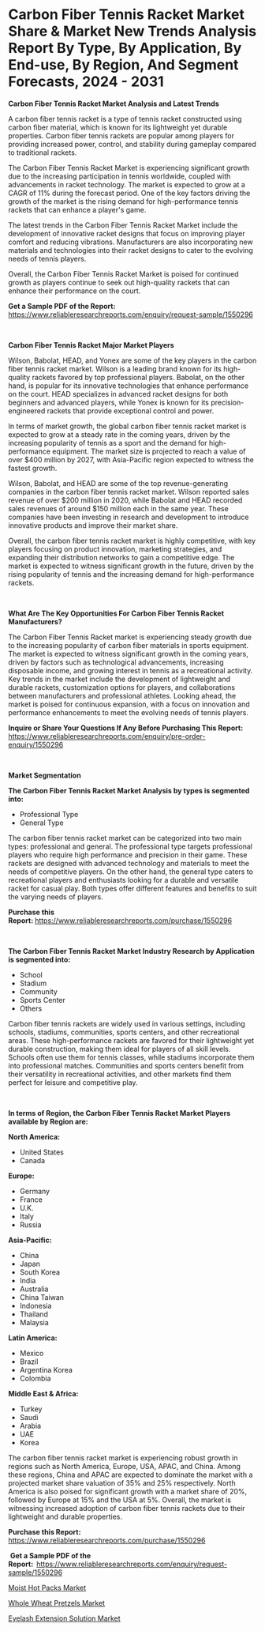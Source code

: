 <p><h1>Carbon Fiber Tennis Racket Market Share & Market New Trends Analysis Report By Type, By Application, By End-use, By Region, And Segment Forecasts, 2024 - 2031</h1></p><p><strong>Carbon Fiber Tennis Racket Market Analysis and Latest Trends</strong></p>
<p><p>A carbon fiber tennis racket is a type of tennis racket constructed using carbon fiber material, which is known for its lightweight yet durable properties. Carbon fiber tennis rackets are popular among players for providing increased power, control, and stability during gameplay compared to traditional rackets.</p><p>The Carbon Fiber Tennis Racket Market is experiencing significant growth due to the increasing participation in tennis worldwide, coupled with advancements in racket technology. The market is expected to grow at a CAGR of 11% during the forecast period. One of the key factors driving the growth of the market is the rising demand for high-performance tennis rackets that can enhance a player's game.</p><p>The latest trends in the Carbon Fiber Tennis Racket Market include the development of innovative racket designs that focus on improving player comfort and reducing vibrations. Manufacturers are also incorporating new materials and technologies into their racket designs to cater to the evolving needs of tennis players.</p><p>Overall, the Carbon Fiber Tennis Racket Market is poised for continued growth as players continue to seek out high-quality rackets that can enhance their performance on the court.</p></p>
<p><strong>Get a Sample PDF of the Report:&nbsp;</strong> <a href="https://www.reliableresearchreports.com/enquiry/request-sample/1550296">https://www.reliableresearchreports.com/enquiry/request-sample/1550296</a></p>
<p>&nbsp;</p>
<p><strong>Carbon Fiber Tennis Racket Major Market Players</strong></p>
<p><p>Wilson, Babolat, HEAD, and Yonex are some of the key players in the carbon fiber tennis racket market. Wilson is a leading brand known for its high-quality rackets favored by top professional players. Babolat, on the other hand, is popular for its innovative technologies that enhance performance on the court. HEAD specializes in advanced racket designs for both beginners and advanced players, while Yonex is known for its precision-engineered rackets that provide exceptional control and power.</p><p>In terms of market growth, the global carbon fiber tennis racket market is expected to grow at a steady rate in the coming years, driven by the increasing popularity of tennis as a sport and the demand for high-performance equipment. The market size is projected to reach a value of over $400 million by 2027, with Asia-Pacific region expected to witness the fastest growth.</p><p>Wilson, Babolat, and HEAD are some of the top revenue-generating companies in the carbon fiber tennis racket market. Wilson reported sales revenue of over $200 million in 2020, while Babolat and HEAD recorded sales revenues of around $150 million each in the same year. These companies have been investing in research and development to introduce innovative products and improve their market share.</p><p>Overall, the carbon fiber tennis racket market is highly competitive, with key players focusing on product innovation, marketing strategies, and expanding their distribution networks to gain a competitive edge. The market is expected to witness significant growth in the future, driven by the rising popularity of tennis and the increasing demand for high-performance rackets.</p></p>
<p>&nbsp;</p>
<p><strong>What Are The Key Opportunities For Carbon Fiber Tennis Racket Manufacturers?</strong></p>
<p><p>The Carbon Fiber Tennis Racket market is experiencing steady growth due to the increasing popularity of carbon fiber materials in sports equipment. The market is expected to witness significant growth in the coming years, driven by factors such as technological advancements, increasing disposable income, and growing interest in tennis as a recreational activity. Key trends in the market include the development of lightweight and durable rackets, customization options for players, and collaborations between manufacturers and professional athletes. Looking ahead, the market is poised for continuous expansion, with a focus on innovation and performance enhancements to meet the evolving needs of tennis players.</p></p>
<p><strong>Inquire or Share Your Questions If Any Before Purchasing This Report:</strong> <a href="https://www.reliableresearchreports.com/enquiry/pre-order-enquiry/1550296">https://www.reliableresearchreports.com/enquiry/pre-order-enquiry/1550296</a></p>
<p>&nbsp;</p>
<p><strong>Market Segmentation</strong></p>
<p><strong>The Carbon Fiber Tennis Racket Market Analysis by types is segmented into:</strong></p>
<p><ul><li>Professional Type</li><li>General Type</li></ul></p>
<p><p>The carbon fiber tennis racket market can be categorized into two main types: professional and general. The professional type targets professional players who require high performance and precision in their game. These rackets are designed with advanced technology and materials to meet the needs of competitive players. On the other hand, the general type caters to recreational players and enthusiasts looking for a durable and versatile racket for casual play. Both types offer different features and benefits to suit the varying needs of players.</p></p>
<p><strong>Purchase this Report:&nbsp;</strong><a href="https://www.reliableresearchreports.com/purchase/1550296">https://www.reliableresearchreports.com/purchase/1550296</a></p>
<p>&nbsp;</p>
<p><strong>The Carbon Fiber Tennis Racket Market Industry Research by Application is segmented into:</strong></p>
<p><ul><li>School</li><li>Stadium</li><li>Community</li><li>Sports Center</li><li>Others</li></ul></p>
<p><p>Carbon fiber tennis rackets are widely used in various settings, including schools, stadiums, communities, sports centers, and other recreational areas. These high-performance rackets are favored for their lightweight yet durable construction, making them ideal for players of all skill levels. Schools often use them for tennis classes, while stadiums incorporate them into professional matches. Communities and sports centers benefit from their versatility in recreational activities, and other markets find them perfect for leisure and competitive play.</p></p>
<p>&nbsp;</p>
<p><strong>In terms of Region, the Carbon Fiber Tennis Racket Market Players available by Region are:</strong></p>
<p>
    <p> <strong> North America: </strong>
        <ul>
            <li>United States</li>
            <li>Canada</li>
        </ul>
        </p> 
    <p> <strong> Europe: </strong>
        <ul>
            <li>Germany</li>
            <li>France</li>
            <li>U.K.</li>
            <li>Italy</li>
            <li>Russia</li>
        </ul>
        </p> 
    <p> <strong> Asia-Pacific: </strong>
        <ul>
            <li>China</li>
            <li>Japan</li>
            <li>South Korea</li>
            <li>India</li>
            <li>Australia</li>
            <li>China Taiwan</li>
            <li>Indonesia</li>
            <li>Thailand</li>
            <li>Malaysia</li>
        </ul>
        </p> 
    <p> <strong> Latin America: </strong>
        <ul>
            <li>Mexico</li>
            <li>Brazil</li>
            <li>Argentina Korea</li>
            <li>Colombia</li>
        </ul>
        </p> 
    <p> <strong> Middle East & Africa: </strong>
        <ul>
            <li>Turkey</li>
            <li>Saudi</li>
            <li>Arabia</li>
            <li>UAE</li>
            <li>Korea</li>
        </ul>
    </p>
    </p>
<p><p>The carbon fiber tennis racket market is experiencing robust growth in regions such as North America, Europe, USA, APAC, and China. Among these regions, China and APAC are expected to dominate the market with a projected market share valuation of 35% and 25% respectively. North America is also poised for significant growth with a market share of 20%, followed by Europe at 15% and the USA at 5%. Overall, the market is witnessing increased adoption of carbon fiber tennis rackets due to their lightweight and durable properties.</p></p>
<p><strong>Purchase this Report: </strong><a href="https://www.reliableresearchreports.com/purchase/1550296">https://www.reliableresearchreports.com/purchase/1550296</a></p>
<p>&nbsp;<strong>Get a Sample PDF of the Report:&nbsp;&nbsp;</strong><a href="https://www.reliableresearchreports.com/enquiry/request-sample/1550296">https://www.reliableresearchreports.com/enquiry/request-sample/1550296</a></p>
<p><strong></strong></p>
<p><p><a href="https://github.com/vimar16th/Market-Research-Report-List-3/blob/main/moist-hot-packs-market.md">Moist Hot Packs Market</a></p><p><a href="https://github.com/lataunyatinikmelvin59ilbd0dv/Market-Research-Report-List-1/blob/main/whole-wheat-pretzels-market.md">Whole Wheat Pretzels Market</a></p><p><a href="https://github.com/JameTravis/Market-Research-Report-List-4/blob/main/eyelash-extension-solution-market.md">Eyelash Extension Solution Market</a></p></p>